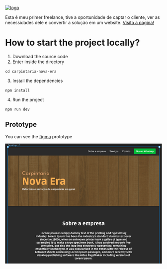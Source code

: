 [![logo](https://i.ibb.co/t4KZH3V/footer.png)](https://carpintaria-nova-era.vercel.app/)

Esta é meu primer freelance, tive a oportunidade de captar o cliente, ver as necessidades dele e convertir a solução em um website.
[Visita a página!](https://carpintaria-nova-era.vercel.app/)
# How to start the project locally?

1. Download the source code
2. Enter inside the directory
```
cd carpintaria-nova-era
```
3. Install the dependencies
```
npm install
```
4. Run the project
```
npm run dev
```


## Prototype

You can see the [figma](https://www.figma.com/file/OQNua33wAeCVXUx6lph7eL/Carpintaria-nova-era?node-id=1%3A2) prototype

![spa](/public/figma-desktop-project.png)
